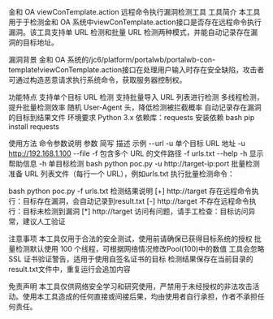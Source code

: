 金和 OA viewConTemplate.action 远程命令执行漏洞检测工具
工具简介
本工具用于于检测金和 OA 系统中viewConTemplate.action接口是否存在远程命令执行漏洞。该工具支持单 URL 检测和批量 URL 检测两种模式，并能自动记录存在漏洞的目标地址。

漏洞背景
金和 OA 系统的/jc6/platform/portalwb/portalwb-con-template!viewConTemplate.action接口在处理用户输入时存在安全缺陷，攻击者可通过构造恶意请求执行系统命令，获取服务器控制权。

功能特点
支持单个目标 URL 检测
支持批量导入 URL 列表进行检测
多线程检测，提升批量检测效率
随机 User-Agent 头，降低检测被拦截概率
自动记录存在漏洞的目标到结果文件
环境要求
Python 3.x
依赖库：requests
安装依赖
bash
pip install requests

使用方法
命令参数说明
参数	简写	描述	示例
--url	-u	单个目标 URL 地址	-u http://192.168.1.100
--file	-f	包含多个 URL 的文件路径	-f urls.txt
--help	-h	显示帮助信息	-h
单目标检测
bash
python poc.py -u http://target-ip:port
批量检测
准备 URL 列表文件（每行一个 URL），例如urls.txt
执行批量检测命令：

bash
python poc.py -f urls.txt
检测结果说明
[+] http://target 存在远程命令执行：目标存在漏洞，会自动记录到result.txt
[-] http://target 不存在远程命令执行：目标未检测到漏洞
[*] http://target 访问有问题，请手工检查：目标访问异常，建议人工验证

注意事项
本工具仅用于合法的安全测试，使用前请确保已获得目标系统的授权
批量检测默认使用 100 个线程，可根据网络情况修改Pool(100)中的数值
工具会忽略 SSL 证书验证警告，适用于使用自签名证书的目标
检测结果保存在当前目录的result.txt文件中，重复运行会追加内容

免责声明
本工具仅供网络安全学习和研究使用，严禁用于未经授权的非法攻击活动。使用本工具造成的任何直接或间接后果，均由使用者自行承担，作者不承担任何责任。
